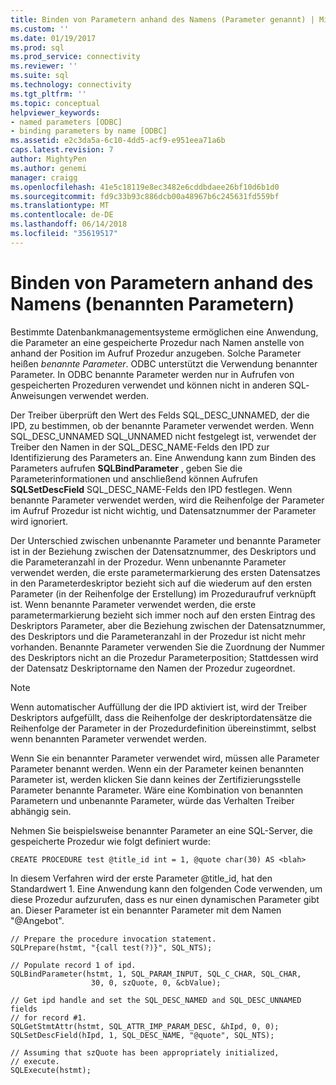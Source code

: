 ```yaml
---
title: Binden von Parametern anhand des Namens (Parameter genannt) | Microsoft Docs
ms.custom: ''
ms.date: 01/19/2017
ms.prod: sql
ms.prod_service: connectivity
ms.reviewer: ''
ms.suite: sql
ms.technology: connectivity
ms.tgt_pltfrm: ''
ms.topic: conceptual
helpviewer_keywords:
- named parameters [ODBC]
- binding parameters by name [ODBC]
ms.assetid: e2c3da5a-6c10-4dd5-acf9-e951eea71a6b
caps.latest.revision: 7
author: MightyPen
ms.author: genemi
manager: craigg
ms.openlocfilehash: 41e5c18119e8ec3482e6cddbdaee26bf10d6b1d0
ms.sourcegitcommit: fd9c33b93c886dcb00a48967b6c245631fd559bf
ms.translationtype: MT
ms.contentlocale: de-DE
ms.lasthandoff: 06/14/2018
ms.locfileid: "35619517"
---
```

# <a name="binding-parameters-by-name-named-parameters"></a>Binden von Parametern anhand des Namens (benannten Parametern)
Bestimmte Datenbankmanagementsysteme ermöglichen eine Anwendung, die Parameter an eine gespeicherte Prozedur nach Namen anstelle von anhand der Position im Aufruf Prozedur anzugeben. Solche Parameter heißen *benannte Parameter*. ODBC unterstützt die Verwendung benannter Parameter. In ODBC benannte Parameter werden nur in Aufrufen von gespeicherten Prozeduren verwendet und können nicht in anderen SQL­Anweisungen verwendet werden.  
  
 Der Treiber überprüft den Wert des Felds SQL_DESC_UNNAMED, der die IPD, zu bestimmen, ob der benannte Parameter verwendet werden. Wenn SQL_DESC_UNNAMED SQL_UNNAMED nicht festgelegt ist, verwendet der Treiber den Namen in der SQL_DESC_NAME-Felds den IPD zur Identifizierung des Parameters an. Eine Anwendung kann zum Binden des Parameters aufrufen **SQLBindParameter** , geben Sie die Parameterinformationen und anschließend können Aufrufen **SQLSetDescField** SQL_DESC_NAME-Felds den IPD festlegen. Wenn benannte Parameter verwendet werden, wird die Reihenfolge der Parameter im Aufruf Prozedur ist nicht wichtig, und Datensatznummer der Parameter wird ignoriert.  
  
 Der Unterschied zwischen unbenannte Parameter und benannte Parameter ist in der Beziehung zwischen der Datensatznummer, des Deskriptors und die Parameteranzahl in der Prozedur. Wenn unbenannte Parameter verwendet werden, die erste parametermarkierung des ersten Datensatzes in den Parameterdeskriptor bezieht sich auf die wiederum auf den ersten Parameter (in der Reihenfolge der Erstellung) im Prozeduraufruf verknüpft ist. Wenn benannte Parameter verwendet werden, die erste parametermarkierung bezieht sich immer noch auf den ersten Eintrag des Deskriptors Parameter, aber die Beziehung zwischen der Datensatznummer, des Deskriptors und die Parameteranzahl in der Prozedur ist nicht mehr vorhanden. Benannte Parameter verwenden Sie die Zuordnung der Nummer des Deskriptors nicht an die Prozedur Parameterposition; Stattdessen wird der Datensatz Deskriptorname den Namen der Prozedur zugeordnet.  
  
> [!NOTE]  
>  Wenn automatischer Auffüllung der die IPD aktiviert ist, wird der Treiber Deskriptors aufgefüllt, dass die Reihenfolge der deskriptordatensätze die Reihenfolge der Parameter in der Prozedurdefinition übereinstimmt, selbst wenn benannten Parameter verwendet werden.  
  
 Wenn Sie ein benannter Parameter verwendet wird, müssen alle Parameter Parameter benannt werden. Wenn ein der Parameter keinen benannten Parameter ist, werden klicken Sie dann keines der Zertifizierungsstelle Parameter benannte Parameter. Wäre eine Kombination von benannten Parametern und unbenannte Parameter, würde das Verhalten Treiber abhängig sein.  
  
 Nehmen Sie beispielsweise benannter Parameter an eine SQL-Server, die gespeicherte Prozedur wie folgt definiert wurde:  
  
```  
CREATE PROCEDURE test @title_id int = 1, @quote char(30) AS <blah>  
```  
  
 In diesem Verfahren wird der erste Parameter @title_id, hat den Standardwert 1. Eine Anwendung kann den folgenden Code verwenden, um diese Prozedur aufzurufen, dass es nur einen dynamischen Parameter gibt an. Dieser Parameter ist ein benannter Parameter mit dem Namen "\@Angebot".  
  
```  
// Prepare the procedure invocation statement.  
SQLPrepare(hstmt, "{call test(?)}", SQL_NTS);  
  
// Populate record 1 of ipd.  
SQLBindParameter(hstmt, 1, SQL_PARAM_INPUT, SQL_C_CHAR, SQL_CHAR,  
                  30, 0, szQuote, 0, &cbValue);  
  
// Get ipd handle and set the SQL_DESC_NAMED and SQL_DESC_UNNAMED fields  
// for record #1.  
SQLGetStmtAttr(hstmt, SQL_ATTR_IMP_PARAM_DESC, &hIpd, 0, 0);  
SQLSetDescField(hIpd, 1, SQL_DESC_NAME, "@quote", SQL_NTS);  
  
// Assuming that szQuote has been appropriately initialized,  
// execute.  
SQLExecute(hstmt);  
```
